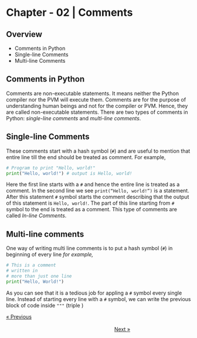 # Chapter - 02 | Comments
## Overview

- Comments in Python 
- Single-line Comments 
- Multi-line Comments

## Comments in Python

Comments are non-executable statements. It means neither the Python compiler nor the PVM will execute them. Comments are for the purpose of understanding human beings and not for the compiler or PVM. Hence, they are called non-executable statements. There are two types of comments in Python: *single-line comments* and *multi-line comments*.

## Single-line Comments

These comments start with a hash symbol (*`#`*) and are useful to mention that entire line till the end should be treated as comment. For example,

```python
# Program to print "Hello, world!"
print("Hello, world!") # output is Hello, world!
```

Here the first line starts with a `#` and hence the entire line is treated as a comment. In the second line we see `print(“Hello, world!”)` is a statement. After this statement `#` symbol starts the comment describing that the output of this statement is `Hello, world!`. The part of this line starting from `#` symbol to the end is treated as a comment. This type of comments are called *In-line Comments*.

## Multi-line comments

One way of writing multi line comments is to put a hash symbol (`#`) in beginning of every line *for example,*

```python
# This is a comment
# written in
# more than just one line
print("Hello, World!")
```
As you can see that it is a tedious job for appling a `#` symbol every single line. Instead of starting every line with a `#` symbol, we can write the previous block of code inside `"""` (triple )

[&laquo; Previous](</Web Development/Back-End Development/Python/Chapter - 00 Introduction/>)
&nbsp;&nbsp;&nbsp;&nbsp;&nbsp;&nbsp;&nbsp;&nbsp;&nbsp;&nbsp;&nbsp;&nbsp;&nbsp;&nbsp;&nbsp;&nbsp;&nbsp;&nbsp;&nbsp;&nbsp;&nbsp;&nbsp;&nbsp;&nbsp;&nbsp;&nbsp;&nbsp;&nbsp;&nbsp;&nbsp;&nbsp;&nbsp;&nbsp;&nbsp;&nbsp;&nbsp;&nbsp;&nbsp;&nbsp;&nbsp;&nbsp;&nbsp;&nbsp;&nbsp;&nbsp;&nbsp;&nbsp;&nbsp;&nbsp;&nbsp;&nbsp;&nbsp;&nbsp;&nbsp;&nbsp;&nbsp;&nbsp;&nbsp;&nbsp;&nbsp;&nbsp;&nbsp;&nbsp;&nbsp;&nbsp;&nbsp;&nbsp;&nbsp;&nbsp;&nbsp;&nbsp;&nbsp;&nbsp;&nbsp;&nbsp;&nbsp;&nbsp;&nbsp;&nbsp;&nbsp;&nbsp;&nbsp;&nbsp;&nbsp;&nbsp;&nbsp;&nbsp;&nbsp;&nbsp;&nbsp;&nbsp;&nbsp;&nbsp;&nbsp;&nbsp;&nbsp;&nbsp;&nbsp;&nbsp;&nbsp;&nbsp;&nbsp;&nbsp;&nbsp;&nbsp;&nbsp;&nbsp;&nbsp;&nbsp;&nbsp;&nbsp;&nbsp;&nbsp;&nbsp;&nbsp;&nbsp;&nbsp;&nbsp;&nbsp;&nbsp;&nbsp;&nbsp;&nbsp;&nbsp;&nbsp;&nbsp;&nbsp;&nbsp;&nbsp;&nbsp;&nbsp;&nbsp;&nbsp;&nbsp;&nbsp;&nbsp;&nbsp;&nbsp;&nbsp;&nbsp;&nbsp;&nbsp;&nbsp;&nbsp;&nbsp;&nbsp;&nbsp;&nbsp;&nbsp;&nbsp;&nbsp;&nbsp;&nbsp;&nbsp;&nbsp;&nbsp;&nbsp;&nbsp;&nbsp;&nbsp;&nbsp;&nbsp;&nbsp;&nbsp;&nbsp;&nbsp;&nbsp;&nbsp;&nbsp;&nbsp;&nbsp;&nbsp;&nbsp;&nbsp;&nbsp;&nbsp;&nbsp;&nbsp;&nbsp;&nbsp;&nbsp;&nbsp;&nbsp;&nbsp;&nbsp;&nbsp;&nbsp;&nbsp;&nbsp;&nbsp;&nbsp;&nbsp;&nbsp;&nbsp;&nbsp;&nbsp;&nbsp;&nbsp;&nbsp;&nbsp;&nbsp;&nbsp;
[Next &raquo;](</Web Development/Back-End Development/Python/Chapter - 02 Comments/>)